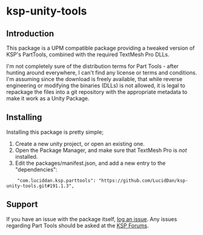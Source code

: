 # ksp-unity-tools

## Introduction
This package is a UPM compatible package providing a tweaked version of KSP's PartTools, combined with the required TextMesh Pro DLLs.

I'm not completely sure of the distribution terms for Part Tools - after hunting around everywhere, I can't find any license or terms and conditions. I'm assuming since the download is freely available, that while reverse engineering or modifying the binaries (DLLs) is not allowed, it is legal to repackage the files into a git repository with the appropriate metadata to make it work as a Unity Package.

## Installing

Installing this package is pretty simple;

 1. Create a new unity project, or open an existing one.
 2. Open the Package Manager, and make sure that TextMesh Pro is *not* installed.
 3. Edit the packages/manifest.json, and add a new entry to the "dependencies":
```
    "com.luciddan.ksp.parttools": "https://github.com/LucidDan/ksp-unity-tools.git#191.1.3",
```

## Support

If you have an issue with the package itself, [log an issue](https://github.com/LucidDan/ksp-unity-tools/issues). Any issues regarding Part Tools should be asked at the [KSP Forums](https://forum.kerbalspaceprogram.com/).


